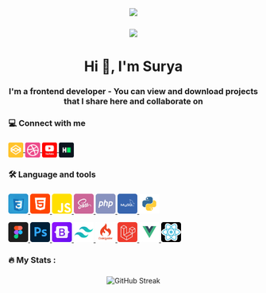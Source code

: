 <div align="center">
  <img height="150" src="https://camo.githubusercontent.com/62da68eb62b1e5f175f7d1f0191dd89a653d7908feb22d37d4a0ab07365d6791/68747470733a2f2f6d656469612e67697068792e636f6d2f6d656469612f4d3967624264396e6244724f5475314d71782f67697068792e676966"  />
</div>

###

###

<div align="center">
  <img src="https://visitor-badge.laobi.icu/badge?page_id=maurodesouza.maurodesouza&"  />
</div>

###

<h1 align="center">Hi 👋, I'm Surya</h1>
<h3 align="center">I'm a frontend developer - You can view and download projects that I share here and collaborate on</h3>

### 


<h3 align="left">💻 Connect with me</h3>

###

<p align="left">
  <a href="https://codepen.io/dawnscript" target="blank">
    <img align="center" src="assets/codepen.png" alt="dawnscript" height="30" width="30" />
  </a>
  <a href="https://dribbble.com/surevan08" target="blank">
    <img align="center" src="assets/dribble.png" alt="surevan08" height="30" width="30" />
  </a>
  <a href="https://www.youtube.com/@dawnscript" target="blank">
    <img align="center" src="assets/youtube.png" alt="dawnscript" height="30" width="30" />
  </a>
  <a href="https://www.hackerrank.com/surevan08" target="blank">
    <img align="center" src="assets/hackerrank.png" alt="surevan08" height="30" width="30" />
  </a>
</p>

###

<h3 align="left">🛠 Language and tools</h3>

###
<p align="left"> 
  <a href="https://www.w3schools.com/css/" target="_blank" rel="noreferrer">
    <img src="assets/css.png" alt="css3" width="40" height="40"/>
  </a>
  <a href="https://www.w3.org/html/" target="_blank" rel="noreferrer">
    <img src="assets/html.png" alt="html5" width="40" height="40"/>
  </a>
  <a href="https://developer.mozilla.org/en-US/docs/Web/JavaScript" target="_blank" rel="noreferrer">
    <img src="assets/js.png" alt="javascript" width="40" height="40"/>
  </a>
  <a href="https://sass-lang.com" target="_blank" rel="noreferrer">
    <img src="assets/sass.png"  alt="sass" width="40" height="40"/>
  </a>
  <a href="https://www.php.net" target="_blank" rel="noreferrer"> 
    <img src="assets/php.png" alt="php" width="40" height="40"/>
  </a> 
  <a href="https://www.mysql.com/" target="_blank" rel="noreferrer">
    <img src="assets/mysql.png" alt="mysql" width="40" height="40"/>
  </a>
  <a href="https://www.python.org" target="_blank" rel="noreferrer">
    <img src="assets/python.png" alt="python" width="40" height="40"/>
  </a>
</p>

<p align="left"> 
  <a href="https://www.figma.com/" target="_blank" rel="noreferrer">
    <img src="assets/figma.png" alt="figma" width="40" height="40"/>
  </a>
  <a href="https://www.photoshop.com/en" target="_blank" rel="noreferrer">
    <img src="assets/photoshop.png" alt="photoshop" width="40" height="40"/>
  </a>
  <a href="https://getbootstrap.com" target="_blank" rel="noreferrer">
    <img src="assets/bootstrap.png" alt="bootstrap" width="40" height="40">
  </a>
  <a href="https://tailwindcss.com/" target="_blank" rel="noreferrer">
    <img src="assets/tailwind.png" alt="tailwind" width="40" height="40"/>
  </a>  
  <a href="https://codeigniter.com" target="_blank" rel="noreferrer">
    <img src="assets/codeigniter.png" alt="codeigniter" width="40" height="40"/>
  </a>
  <a href="https://laravel.com/" target="_blank" rel="noreferrer">
    <img src="assets/laravel.png" alt="laravel" width="40" height="40"/>
  </a>
  <a href="https://vuejs.org/" target="_blank" rel="noreferrer">
    <img src="assets/vue.png" alt="vuejs" width="40" height="40"/>
  </a>
  <a href="https://reactjs.org/" target="_blank" rel="noreferrer">
    <img src="assets/react.png" alt="react" width="40" height="40"/>
  </a>
  <!-- <a href="https://www.typescriptlang.org/" target="_blank" rel="noreferrer">
    <img src="https://raw.githubusercontent.com/devicons/devicon/master/icons/typescript/typescript-original.svg" alt="typescript" width="40" height="40"/>
  </a>  -->
</p>

###

<h3 align="left">🔥   My Stats :</h3>

###

<div align="center">
  <img src="https://streak-stats.demolab.com?user=surevan08&theme=iceberg&exclude_days=Mon" alt="GitHub Streak"  />
</div>

###
 
